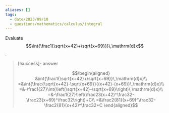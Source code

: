 ```yaml
---
aliases: []
tags:
  - date/2023/09/10
  - questions/mathematics/calculus/integral
---
```


Evaluate $$\int{\frac1{\sqrt{x+42}+\sqrt{x+69}}}\,\mathrm{d}x$$.

> [!success]- answer
>
> $$\begin{aligned}
&\int{\frac1{\sqrt{x+42}+\sqrt{x+69}}\,\mathrm{d}x}\\
=&\int{\frac{\sqrt{x+42}-\sqrt{x+69}}{(x+42)-(x+69)}\,\mathrm{d}x}\\
=&-\frac1{27}\int{\left(\sqrt{x+42}-\sqrt{x+69}\right)\,\mathrm{d}x}\\
=&-\frac1{27}\left(\frac23(x+42)^\frac32-\frac23(x+69)^\frac32\right)+C\\
=&\frac2{81}(x+69)^\frac32-\frac2{81}(x+42)^\frac32+C
\end{aligned}$$
